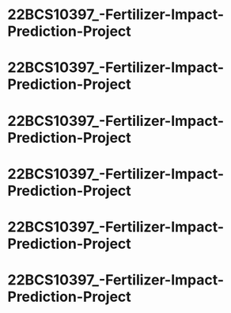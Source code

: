 ﻿# 22BCS10397_-Fertilizer-Impact-Prediction-Project
# 22BCS10397_-Fertilizer-Impact-Prediction-Project
# 22BCS10397_-Fertilizer-Impact-Prediction-Project
# 22BCS10397_-Fertilizer-Impact-Prediction-Project
# 22BCS10397_-Fertilizer-Impact-Prediction-Project
# 22BCS10397_-Fertilizer-Impact-Prediction-Project
